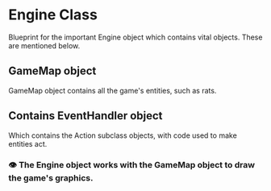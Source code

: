# Engine Class

Blueprint for the important Engine object which contains vital objects. These are mentioned below.

## GameMap object

GameMap object contains all the game's entities, such as rats.

## Contains EventHandler object

Which contains the Action subclass objects, with code used to make entities act.

### 👁 The Engine object works with the GameMap object to draw the game's graphics.
